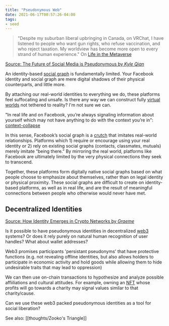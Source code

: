 ```yaml
---
title: "Pseudonymous Web"
date: 2021-06-17T00:57:26-04:00
tags:
- seed
---
```


> "Despite my suburban liberal upbringing in Canada, on VRChat, I have listened to people who want gun rights, who refuse vaccination, and who reject taxation. My worldview has become more open to every strand of human experience." On [Life in the Metaverse](https://reboothq.substack.com/p/metaverse)

[Source: The Future of Social Media is Pseudonymous by *Kyle Qian*](https://qualiaspace.substack.com/p/the-future-of-social-media-is-pseudonymous)

An identity-based [social graph](thoughts/social%20graphs.md) is fundamentally limited. Your Facebook identity and social graph are mere digital shadows of their physical counterparts, and little more.

By attaching our real-world identities to everything we do, these platforms feel suffocating and unsafe. Is there any way we can construct fully [virtual worlds](thoughts/virtual%20worlds.md) not tethered to reality? I'm not sure we can.

"In real life and on Facebook, you’re always signaling information about yourself which may not have anything to do with the context you’re in": [context-collapse](posts/context-collapse.md)

In this sense, Facebook’s social graph is a [crutch](thoughts/crutch%20and%20shoe%20metaphor.md) that imitates real-world relationships. Platforms which 1) require or encourage using your real identity or 2) rely on existing social graphs (contacts, classmates, mutuals) merely imitate “being there.” By mirroring the real world, platforms like Facebook are ultimately limited by the very physical connections they seek to transcend.

Together, these platforms form digitally native social graphs based on what people choose to emphasize about themselves, rather than on legal identity or physical proximity. These social graphs are difficult to create on identity-based platforms, as well as in real life, and are the result of meaningful connections between people who otherwise would never have met.

## Decentralized Identities
[Source: How Identity Emerges in Crypto Networks by *Graeme*](https://g.mirror.xyz/17-QuzdJJ0n-WGtuFiSXpH13-F3XCBgiPYCRtKANwc8)

Is it possible to have pseudonymous identities in decentralized [web3](thoughts/web3.md) systems? Or does it rely purely on natural human recognition of user handles? What about wallet addresses?

Web3 promises participants 'persistant pseudonyms' that  have protective functions (e.g. not revealing offline identities, but also allows holders to participate in economic activity and  hold goods while allowing them to hide undesirable traits that may lead to oppression)

We can then use on-chain transactions to hypothesize and analyze possible affiiliations and cultural attitudes. For example, owning an [NFT](thoughts/NFT.md) whose profits will go towards a charity may signal values similar to that charity/cause.

Can we use these web3 packed pseudonymous identities as a tool for social liberation?

See also: [[thoughts/Zooko's Triangle]]